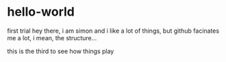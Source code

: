 # hello-world
first trial 
hey there, i am simon and i like a lot of things, but github facinates me a lot, i mean, the structure...


this is the third to see how things play 
